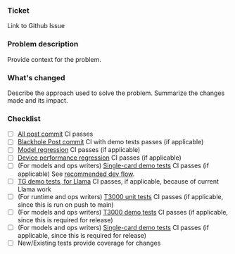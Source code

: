 ### Ticket
Link to Github Issue

### Problem description
Provide context for the problem.

### What's changed
Describe the approach used to solve the problem.
Summarize the changes made and its impact.

### Checklist
- [ ] [All post commit](https://github.com/tenstorrent/tt-metal/actions/workflows/all-post-commit-workflows.yaml) CI passes
- [ ] [Blackhole Post commit](https://github.com/tenstorrent/tt-metal/actions/workflows/blackhole-post-commit.yaml) CI with demo tests passes (if applicable)
- [ ] [Model regression](https://github.com/tenstorrent/tt-metal/actions/workflows/perf-models.yaml) CI passes (if applicable)
- [ ] [Device performance regression](https://github.com/tenstorrent/tt-metal/actions/workflows/perf-device-models.yaml) CI passes (if applicable)
- [ ] (For models and ops writers) [Single-card demo tests](https://github.com/tenstorrent/tt-metal/actions/workflows/single-card-demo-tests.yaml) CI passes (if applicable) See [recommended dev flow](https://github.com/tenstorrent/tt-metal/blob/main/models/MODEL_ADD.md#a-recommended-dev-flow-on-github-for-adding-new-models).
- [ ] [TG demo tests, for Llama](https://github.com/tenstorrent/tt-metal/actions/workflows/tg-demo-tests.yaml) CI passes, if applicable, because of current Llama work
- [ ] (For runtime and ops writers) [T3000 unit tests](https://github.com/tenstorrent/tt-metal/actions/workflows/t3000-unit-tests.yaml) CI passes (if applicable, since this is run on push to main)
- [ ] (For models and ops writers) [T3000 demo tests](https://github.com/tenstorrent/tt-metal/actions/workflows/t3000-demo-tests.yaml) CI passes (if applicable, since this is required for release)
- [ ] (For models and ops writers) [Single-card demo tests](https://github.com/tenstorrent/tt-metal/actions/workflows/single-card-demo-tests.yaml) CI passes (if applicable, since this is required for release)
- [ ] New/Existing tests provide coverage for changes
